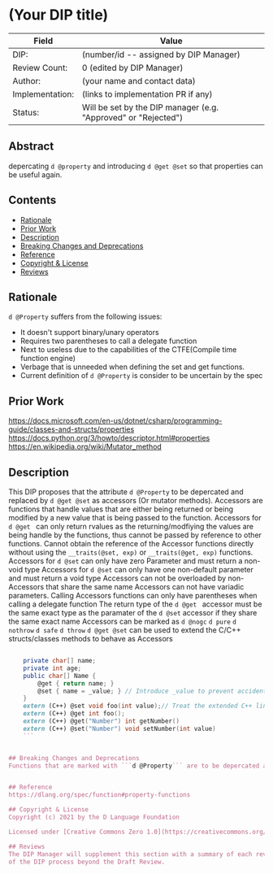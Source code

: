 # (Your DIP title)

| Field           | Value                                                           |
|-----------------|-----------------------------------------------------------------|
| DIP:            | (number/id -- assigned by DIP Manager)                          |
| Review Count:   | 0 (edited by DIP Manager)                                       |
| Author:         | (your name and contact data)                                    |
| Implementation: | (links to implementation PR if any)                             |
| Status:         | Will be set by the DIP manager (e.g. "Approved" or "Rejected")  |

## Abstract

depercating ```d @property``` and introducing ```d @get @set``` so that properties can be useful again.


## Contents
* [Rationale](#rationale)
* [Prior Work](#prior-work)
* [Description](#description)
* [Breaking Changes and Deprecations](#breaking-changes-and-deprecations)
* [Reference](#reference)
* [Copyright & License](#copyright--license)
* [Reviews](#reviews)

## Rationale

```d @Property``` suffers from the following issues:
* It doesn't support binary/unary operators
* Requires two parentheses to call a delegate function
* Next to useless due to the capabilities of the CTFE(Compile time function engine)
* Verbage that is unneeded when defining the set and get functions.
* Current definition of ```d @Property``` is consider to be uncertain by the spec


## Prior Work
https://docs.microsoft.com/en-us/dotnet/csharp/programming-guide/classes-and-structs/properties
https://docs.python.org/3/howto/descriptor.html#properties
https://en.wikipedia.org/wiki/Mutator_method

## Description

This DIP proposes that the attribute ```d @Property``` to be depercated and replaced by ```d @get @set``` as accessors (Or mutator methods).
Accessors are functions that handle values that are either being returned or being modified by a new value that is being passed to the function.
Accessors for ```d @get ``` can only return rvalues as the returning/modfiying the values are being handle by the functions, thus cannot be passed by reference to other functions.
Cannot obtain the reference of the Accessor functions directly without using the ```__traits(@set, exp)``` or ```__traits(@get, exp)``` functions.
Accessors for ```d @set``` can only have zero Parameter and must return a non-void type
Accessors for ```d @set``` can only have one non-default parameter and must return a void type
Accessors can not be overloaded by non-Accessors that share the same name
Accessors can not have variadic parameters.
Calling Accessors functions can only have parentheses when calling a delegate function
The return type of the ```d @get ``` accessor must be the same exact type as the paramater of the ```d @set``` accessor if they share the same exact name
Accessors can be marked as ```d @nogc``` ```d pure``` ```d nothrow``` ```d safe``` ```d throw```
```d @get @set``` can be used to extend the C/C++ structs/classes methods to behave as Accessors

```d 

	private char[] name;
	private int age;
	public char[] Name {
        @get { return name; }
        @set { name = _value; } // Introduce _value to prevent accidental breakage
    }
	extern (C++) @set void foo(int value);// Treat the extended C++ linkage functions as Accessors
	extern (C++) @get int foo();
	extern (C++) @get("Number") int getNumber()
	extern (C++) @set("Number") void setNumber(int value)
	```


## Breaking Changes and Deprecations
Functions that are marked with ```d @Property``` are to be depercated as currently it serves no use,


## Reference
https://dlang.org/spec/function#property-functions

## Copyright & License
Copyright (c) 2021 by the D Language Foundation

Licensed under [Creative Commons Zero 1.0](https://creativecommons.org/publicdomain/zero/1.0/legalcode.txt)

## Reviews
The DIP Manager will supplement this section with a summary of each review stage
of the DIP process beyond the Draft Review.